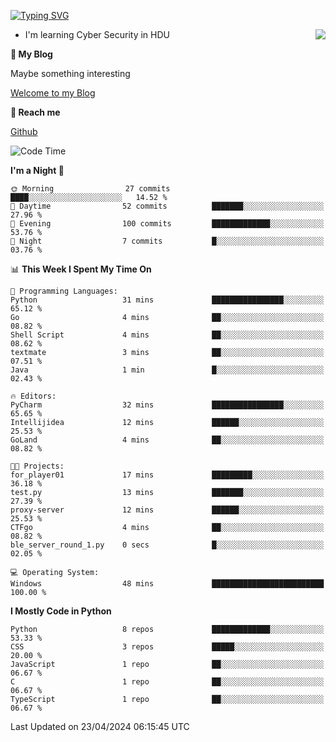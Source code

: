[![Typing SVG](https://readme-typing-svg.herokuapp.com?font=Fira+Code&pause=1000&random=false&width=450&height=60&lines=Hello+%F0%9F%91%8B%F0%9F%8F%BB;I'm+JBNRZ)](https://git.io/typing-svg)

<a href="#">
  <img align="right" src="https://github-readme-stats.vercel.app/api?username=JBNRZ&show_icons=true&bg_color=15,f2f7fd,E0EAFC" />
</a>

- I'm learning Cyber Security in HDU

 **🌱 My Blog**

Maybe something interesting

[Welcome to my Blog](https://jbnrz.com.cn/)

 **💬 Reach me** 

[Github](https://github.com/JBNRZ)


<!--START_SECTION:waka-->
![Code Time](http://img.shields.io/badge/Code%20Time-423%20hrs%205%20mins-blue)

**I'm a Night 🦉** 

```text
🌞 Morning                27 commits          ████░░░░░░░░░░░░░░░░░░░░░   14.52 % 
🌆 Daytime                52 commits          ███████░░░░░░░░░░░░░░░░░░   27.96 % 
🌃 Evening                100 commits         █████████████░░░░░░░░░░░░   53.76 % 
🌙 Night                  7 commits           █░░░░░░░░░░░░░░░░░░░░░░░░   03.76 % 
```


📊 **This Week I Spent My Time On** 

```text
💬 Programming Languages: 
Python                   31 mins             ████████████████░░░░░░░░░   65.12 % 
Go                       4 mins              ██░░░░░░░░░░░░░░░░░░░░░░░   08.82 % 
Shell Script             4 mins              ██░░░░░░░░░░░░░░░░░░░░░░░   08.62 % 
textmate                 3 mins              ██░░░░░░░░░░░░░░░░░░░░░░░   07.51 % 
Java                     1 min               █░░░░░░░░░░░░░░░░░░░░░░░░   02.43 % 

🔥 Editors: 
PyCharm                  32 mins             ████████████████░░░░░░░░░   65.65 % 
Intellijidea             12 mins             ██████░░░░░░░░░░░░░░░░░░░   25.53 % 
GoLand                   4 mins              ██░░░░░░░░░░░░░░░░░░░░░░░   08.82 % 

🐱‍💻 Projects: 
for_player01             17 mins             █████████░░░░░░░░░░░░░░░░   36.18 % 
test.py                  13 mins             ███████░░░░░░░░░░░░░░░░░░   27.39 % 
proxy-server             12 mins             ██████░░░░░░░░░░░░░░░░░░░   25.53 % 
CTFgo                    4 mins              ██░░░░░░░░░░░░░░░░░░░░░░░   08.82 % 
ble_server_round_1.py    0 secs              █░░░░░░░░░░░░░░░░░░░░░░░░   02.05 % 

💻 Operating System: 
Windows                  48 mins             █████████████████████████   100.00 % 
```

**I Mostly Code in Python** 

```text
Python                   8 repos             █████████████░░░░░░░░░░░░   53.33 % 
CSS                      3 repos             █████░░░░░░░░░░░░░░░░░░░░   20.00 % 
JavaScript               1 repo              ██░░░░░░░░░░░░░░░░░░░░░░░   06.67 % 
C                        1 repo              ██░░░░░░░░░░░░░░░░░░░░░░░   06.67 % 
TypeScript               1 repo              ██░░░░░░░░░░░░░░░░░░░░░░░   06.67 % 
```




 Last Updated on 23/04/2024 06:15:45 UTC
<!--END_SECTION:waka-->
